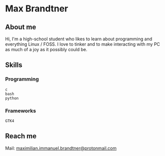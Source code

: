 # Max Brandtner
## About me
Hi, I'm a high-school student who likes to learn about programming and everything Linux / FOSS. I love to tinker and to make interacting with my PC as much of a joy as it possibly could be.

## Skills
  ### Programming
    c
    bash
    python
  ### Frameworks
    GTK4
## Reach me
Mail: maximilian.immanuel.brandtner@protonmail.com

